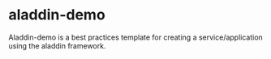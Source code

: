 # aladdin-demo
Aladdin-demo is a best practices template for creating a service/application using the aladdin framework.
